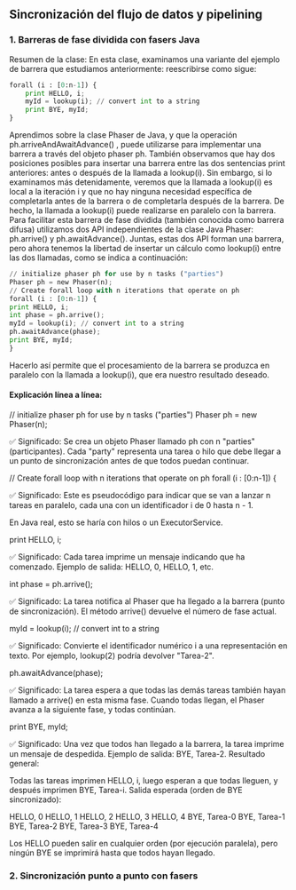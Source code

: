 ## Sincronización del flujo de datos y pipelining

### 1. Barreras de fase dividida con fasers Java
Resumen de la clase: En esta clase, examinamos una variante del ejemplo de barrera que
estudiamos anteriormente:
reescribirse como sigue:
```python
forall (i : [0:n-1]) {
    print HELLO, i;
    myId = lookup(i); // convert int to a string
    print BYE, myId;
}
```
Aprendimos sobre la clase Phaser de Java, y que la operación ph.arriveAndAwaitAdvance() ,
puede utilizarse para implementar una barrera a través del objeto phaser ph. También observamos
que hay dos posiciones posibles para insertar una barrera entre las dos sentencias print anteriores:
antes o después de la llamada a lookup(i). Sin embargo, si lo examinamos más detenidamente,
veremos que la llamada a lookup(i) es local a la iteración i y que no hay ninguna necesidad
específica de completarla antes de la barrera o de completarla después de la barrera. De hecho, la
llamada a lookup(i) puede realizarse en paralelo con la barrera. Para facilitar esta barrera de fase
dividida (también conocida como barrera difusa) utilizamos dos API independientes de la clase Java
Phaser: ph.arrive() y ph.awaitAdvance(). Juntas, estas dos API forman una barrera, pero ahora
tenemos la libertad de insertar un cálculo como lookup(i) entre las dos llamadas, como se indica a
continuación:
```python
// initialize phaser ph for use by n tasks ("parties")
Phaser ph = new Phaser(n);
// Create forall loop with n iterations that operate on ph
forall (i : [0:n-1]) {
print HELLO, i;
int phase = ph.arrive();
myId = lookup(i); // convert int to a string
ph.awaitAdvance(phase);
print BYE, myId;
}

```
Hacerlo así permite que el procesamiento de la barrera se produzca en paralelo con la llamada a
lookup(i), que era nuestro resultado deseado.

#### Explicación línea a línea:

// initialize phaser ph for use by n tasks ("parties")
Phaser ph = new Phaser(n);

✅ Significado:
Se crea un objeto Phaser llamado ph con n "parties" (participantes). Cada "party" representa una tarea o hilo que debe llegar a un punto de sincronización antes de que todos puedan continuar.

// Create forall loop with n iterations that operate on ph
forall (i : [0:n-1]) {

✅ Significado:
Este es pseudocódigo para indicar que se van a lanzar n tareas en paralelo, cada una con un identificador i de 0 hasta n - 1.

En Java real, esto se haría con hilos o un ExecutorService.

print HELLO, i;

✅ Significado:
Cada tarea imprime un mensaje indicando que ha comenzado. Ejemplo de salida: HELLO, 0, HELLO, 1, etc.

int phase = ph.arrive();

✅ Significado:
La tarea notifica al Phaser que ha llegado a la barrera (punto de sincronización).
El método arrive() devuelve el número de fase actual.

myId = lookup(i); // convert int to a string

✅ Significado:
Convierte el identificador numérico i a una representación en texto. Por ejemplo, lookup(2) podría devolver "Tarea-2".

ph.awaitAdvance(phase);

✅ Significado:
La tarea espera a que todas las demás tareas también hayan llamado a arrive() en esta misma fase.
Cuando todas llegan, el Phaser avanza a la siguiente fase, y todas continúan.

print BYE, myId;

✅ Significado:
Una vez que todos han llegado a la barrera, la tarea imprime un mensaje de despedida.
Ejemplo de salida: BYE, Tarea-2.
Resultado general:

Todas las tareas imprimen HELLO, i, luego esperan a que todas lleguen, y después imprimen BYE, Tarea-i.
Salida esperada (orden de BYE sincronizado):

HELLO, 0
HELLO, 1
HELLO, 2
HELLO, 3
HELLO, 4
BYE, Tarea-0
BYE, Tarea-1
BYE, Tarea-2
BYE, Tarea-3
BYE, Tarea-4

Los HELLO pueden salir en cualquier orden (por ejecución paralela), pero ningún BYE se imprimirá hasta que todos hayan llegado.

### 2. Sincronización punto a punto con fasers